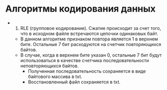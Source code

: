 # Алгоритмы кодирования данных
- 1) RLE (групповое кодирование). Сжатие происходит за счет того, что в исходном файле встречаются цепочки одинаковых байт.
    - В данном алгоритме признаком повтора является 1 в верхнем бите. Остальные 7 бит расходуются на счетчик повторяющихся байтов. 
    - В случае, когда в верхнем бите указан 0, остальные 7 бит будут использоваться в качестве счетчика последовательности неповторяющихся байтов.
	  - Полученная последовательность сохраняется в виде байтового массива в txt.
	  - Восстановленный файл сохраняется в txt.
